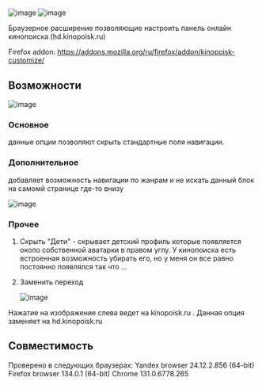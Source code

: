 # 
![image](https://github.com/user-attachments/assets/c609294b-d8e9-4d4e-8008-78af7e389f11)
![image](https://github.com/user-attachments/assets/38d3e106-8952-4261-b0e8-7e051f01a2cf)

Браузерное расширение позволяющие настроить панель онлайн кинопоиска (hd.kinopoisk.ru)

Firefox addon: https://addons.mozilla.org/ru/firefox/addon/kinopoisk-customize/  

## Возможности
![image](https://github.com/user-attachments/assets/1e697133-8e0b-458a-bc73-a767e1fdbe8c)

### Основное 
данные опции позволяют скрыть стандартные поля навигации.

### Дополнительное 
добавляет возможность навигации по жанрам и не искать данный блок на самомй странице где-то внизу

![image](https://github.com/user-attachments/assets/2212b929-0ccb-4e9d-b15d-0c8913a4af33)

### Прочее 

1. Скрыть "Дети" - скрывает детский профиль которые появляется около собственной аватарки в правом углу.
У кинопоиска есть встроенная возможность убирать его, но у меня он все равно постоянно появлялся так что ...

2. Заменить переход  

   ![image](https://github.com/user-attachments/assets/c14ade46-f1b1-4a10-ad76-55830dee1ef2)

  Нажатие на изображение слева ведет на kinopoisk.ru . Данная опция заменяет на hd.kinopoisk.ru 

## Совместимость
Проверено в следующих браузерах:
Yandex browser 24.12.2.856 (64-bit)
Firefox browser 134.0.1 (64-bit)
Chrome 131.0.6778.265 
